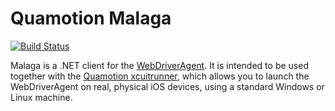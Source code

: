 # Quamotion Malaga

[![Build Status](https://dev.azure.com/qmfrederik/Quamotion.Malaga/_apis/build/status/quamotion.malaga?branchName=master)](https://dev.azure.com/qmfrederik/Quamotion.Malaga/_build/latest?definitionId=11&branchName=master)

Malaga is a .NET client for the [WebDriverAgent](https://github.com/facebook/WebDriverAgent/). It is intended to be used
together with the [Quamotion xcuitrunner](http://docs.quamotion.mobi/quamotion4appium/xcuitrunner/), which allows you to
launch the WebDriverAgent on real, physical iOS devices, using a standard Windows or Linux machine.